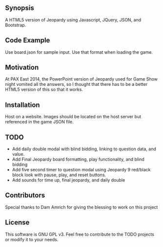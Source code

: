 ## Synopsis

A HTML5 version of Jeopardy using Javascript, JQuery, JSON, and Bootstrap. 

## Code Example

Use board.json for sample input. Use that format when loading the game.

## Motivation

At PAX East 2014, the PowerPoint version of Jeopardy used for Game Show night vomited all the answers, so I thought that there has to be a better HTML5 version of this so that it works.

## Installation

Host on a website. Images should be located on the host server but referenced in the game JSON file.

## TODO

- Add daily double modal with blind bidding, linking to question data, and value.
- Add Final Jeopardy board formatting, play functionality, and blind bidding
- Add five second timer to question modal using Jeopardy 9 red/black block look with pause, play, and reset buttons.
- Add sounds for time up, final jeopardy, and daily double 

## Contributors

Special thanks to Dam Amrich for giving the blessing to work on this project

## License

This software is GNU GPL v3. Feel free to contribute to the TODO projects or modify it to your needs.